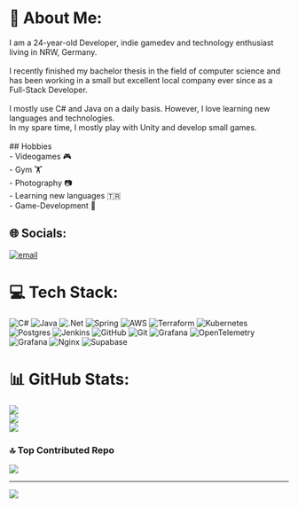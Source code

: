 # 💫 About Me:
I am a 24-year-old Developer, indie gamedev and technology enthusiast living in NRW, Germany.<br><br>I recently finished my bachelor thesis in the field of computer science and has been working in a small but excellent local company ever since as a Full-Stack Developer. <br><br>I mostly use C# and Java on a daily basis. However, I love learning new languages and technologies. <br>In my spare time, I mostly play with Unity and develop small games. <br><br>## Hobbies<br>- Videogames 🎮<br>- Gym 🏋️<br>- Photography 📷<br>- Learning new languages 🇹🇷 <br>- Game-Development 🤖

## 🌐 Socials:
[![email](https://img.shields.io/badge/Email-D14836?logo=gmail&logoColor=white)](mailto:larsm0806@googlemail.com) 

# 💻 Tech Stack:
![C#](https://img.shields.io/badge/c%23-%23239120.svg?style=for-the-badge&logo=csharp&logoColor=white) ![Java](https://img.shields.io/badge/java-%23ED8B00.svg?style=for-the-badge&logo=openjdk&logoColor=white) ![.Net](https://img.shields.io/badge/.NET-5C2D91?style=for-the-badge&logo=.net&logoColor=white) ![Spring](https://img.shields.io/badge/spring-%236DB33F.svg?style=for-the-badge&logo=spring&logoColor=white) ![AWS](https://img.shields.io/badge/AWS-%23FF9900.svg?style=for-the-badge&logo=amazon-aws&logoColor=white) ![Terraform](https://img.shields.io/badge/terraform-%235835CC.svg?style=for-the-badge&logo=terraform&logoColor=white) ![Kubernetes](https://img.shields.io/badge/kubernetes-%23326ce5.svg?style=for-the-badge&logo=kubernetes&logoColor=white) ![Postgres](https://img.shields.io/badge/postgres-%23316192.svg?style=for-the-badge&logo=postgresql&logoColor=white) ![Jenkins](https://img.shields.io/badge/jenkins-%232C5263.svg?style=for-the-badge&logo=jenkins&logoColor=white) ![GitHub](https://img.shields.io/badge/github-%23121011.svg?style=for-the-badge&logo=github&logoColor=white) ![Git](https://img.shields.io/badge/git-%23F05033.svg?style=for-the-badge&logo=git&logoColor=white) ![Grafana](https://img.shields.io/badge/grafana-%23F46800.svg?style=for-the-badge&logo=grafana&logoColor=white) ![OpenTelemetry](https://img.shields.io/badge/OpenTelemetry-FFFFFF?&style=for-the-badge&logo=opentelemetry&logoColor=black) ![Grafana](https://img.shields.io/badge/grafana-%23F46800.svg?style=for-the-badge&logo=grafana&logoColor=white) ![Nginx](https://img.shields.io/badge/nginx-%23009639.svg?style=for-the-badge&logo=nginx&logoColor=white) ![Supabase](https://img.shields.io/badge/Supabase-3ECF8E?style=for-the-badge&logo=supabase&logoColor=white)

# 📊 GitHub Stats:
![](https://github-readme-stats.vercel.app/api?username=genaray&theme=dark&hide_border=false&include_all_commits=true&count_private=true)<br/>
![](https://nirzak-streak-stats.vercel.app/?user=genaray&theme=dark&hide_border=false)<br/>
![](https://github-readme-stats.vercel.app/api/top-langs/?username=genaray&theme=dark&hide_border=false&include_all_commits=true&count_private=true&layout=compact)

### 🔝 Top Contributed Repo
![](https://github-contributor-stats.vercel.app/api?username=genaray&limit=5&theme=dark&combine_all_yearly_contributions=true)

---
[![](https://visitcount.itsvg.in/api?id=genaray&icon=0&color=0)](https://visitcount.itsvg.in)

<!-- Proudly created with GPRM ( https://gprm.itsvg.in ) -->

